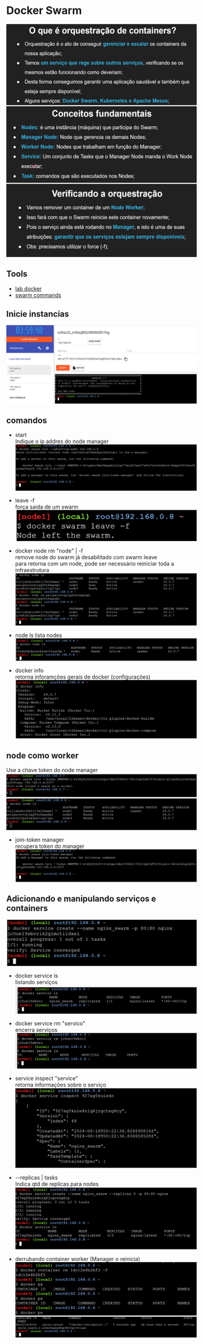 # Docker Swarm

![alt text](asset/image.png)
![alt text](asset/image-1.png)
![alt text](asset/image-12.png)

## Tools

- [lab docker](https://labs.play-with-docker.com/)
- [swarm commands](https://medium.com/docker-um-canivete-su%C3%ADco/docker-principais-comandos-%C3%BAteis-a37639a432d5)

## Inicie instancias

![alt text](asset/image-2.png)

## comandos

- start  
Indique o ip addres do node manager
![alt text](asset/image-3.png)

- leave -f  
força saida de um swarm
![alt text](asset/image-4.png)

- docker node rm "node" | -f  
remove node do swarm já desabilitado com swarm leave  
para retorna com um node, pode ser necessário reiniciar toda a infraestrutura
![alt text](asset/image-17.png)

- node ls
lista nodes
![alt text](asset/image-5.png)

- docker info  
retorna inforamções gerais de docker (configurações)
![alt text](asset/image-16.png)

## node como worker

Use a chave token do node manager
![alt text](asset/image-6.png)
![alt text](asset/image-7.png)

- join-token manager  
recupera token do manager
![alt text](asset/image-15.png)

## Adicionando e manipulando serviços e containers

![alt text](asset/image-8.png)

- docker service ls  
listando serviços  
![alt text](asset/image-9.png)

- docker service rm "servico"  
encerra serviços
![alt text](asset/image-10.png)

- service inspect "service"  
retorna informações sobre o serviço
![alt text](asset/image-18.png)

- --replicas | tasks  
Indica qtd de replicas para nodes
![alt text](asset/image-11.png)

- derrubando container worker (Manager o reinicia)  
![alt text](asset/image-13.png)
![alt text](asset/image-14.png)
